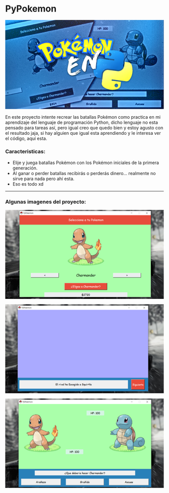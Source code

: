 # PyPokemon

![](https://github.com/hector-aps/PyPokemon/blob/master/README%20Images/1672431425930.jpg?raw=true)

En este proyecto intente recrear las batallas Pokémon como practica en mi aprendizaje del lenguaje de programación Python, dicho lenguaje no esta pensado para tareas así, pero igual creo que quedo bien y estoy agusto con el resultado jaja, si hay alguien que igual esta aprendiendo y le interesa ver el código, aquí esta.

### Caracteristicas:
- Elije y juega batallas Pokémon con los Pokémon iniciales de la primera generación.
- Al ganar o perder batallas recibirás o perderás dinero... realmente no sirve para nada pero ahí esta.
- Eso es todo xd


------------


### Algunas imagenes del proyecto:

![](https://github.com/hector-aps/PyPokemon/blob/master/README%20Images/IMG_20221230_154352.png?raw=true)

![](https://github.com/hector-aps/PyPokemon/blob/master/README%20Images/IMG_20221230_154320.png?raw=true)

![](https://github.com/hector-aps/PyPokemon/blob/master/README%20Images/IMG_20221230_154424.png?raw=true)
